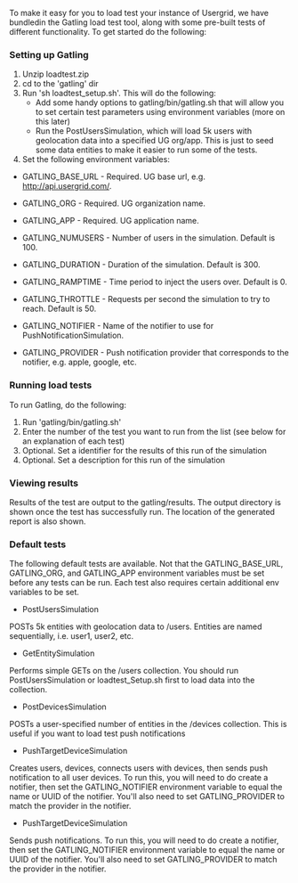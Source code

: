 To make it easy for you to load test your instance of Usergrid, we have bundledin the Gatling load test tool, along with some pre-built tests of different functionality. To get started do the following:

### Setting up Gatling
1. Unzip loadtest.zip
2. cd to the 'gatling' dir
3. Run 'sh loadtest_setup.sh'. This will do the following:
	- Add some handy options to gatling/bin/gatling.sh that will allow you to set certain test parameters using environment variables (more on this later)
	- Run the PostUsersSimulation, which will load 5k users with geolocation data into a specified UG org/app. This is just to seed some data entities to make it easier to run some of the tests.
4. Set the following environment variables:
- GATLING_BASE_URL - Required. UG base url, e.g. http://api.usergrid.com/.
- GATLING_ORG      - Required. UG organization name.
- GATLING_APP      - Required. UG application name.

- GATLING_NUMUSERS - Number of users in the simulation. Default is 100.
- GATLING_DURATION - Duration of the simulation. Default is 300.
- GATLING_RAMPTIME - Time period to inject the users over. Default is 0.
- GATLING_THROTTLE - Requests per second the simulation to try to reach. Default is 50.

- GATLING_NOTIFIER - Name of the notifier to use for PushNotificationSimulation.
- GATLING_PROVIDER - Push notification provider that corresponds to the notifier, e.g. apple, google, etc.

### Running load tests
To run Gatling, do the following:
1. Run 'gatling/bin/gatling.sh'
2. Enter the number of the test you want to run from the list (see below for an explanation of each test)
3. Optional. Set a identifier for the results of this run of the simulation
4. Optional. Set a description for this run of the simulation

### Viewing results
Results of the test are output to the gatling/results. The output directory is shown once the test has successfully run. The location of the generated report is also shown.

### Default tests
The following default tests are available. Not that the GATLING_BASE_URL, GATLING_ORG, and GATLING_APP environment variables must be set before any tests can be run. Each test also requires certain additional env variables to be set.

- PostUsersSimulation

POSTs 5k entities with geolocation data to /users. Entities are named sequentially, i.e. user1, user2, etc.

- GetEntitySimulation

Performs simple GETs on the /users collection. You should run PostUsersSimulation or loadtest_Setup.sh first to load data into the collection.

- PostDevicesSimulation

POSTs a user-specified number of entities in the /devices collection. This is useful if you want to load test push notifications

- PushTargetDeviceSimulation

Creates users, devices, connects users with devices, then sends push notification to all user devices. To run this, you will need to do create a notifier, then set the GATLING_NOTIFIER environment variable to equal the name or UUID of the notifier. You'll also need to set GATLING_PROVIDER to match the provider in the notifier.

- PushTargetDeviceSimulation

Sends push notifications. To run this, you will need to do create a notifier, then set the GATLING_NOTIFIER environment variable to equal the name or UUID of the notifier. You'll also need to set GATLING_PROVIDER to match the provider in the notifier.